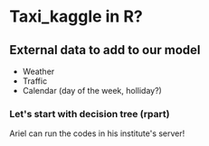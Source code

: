 # Taxi_kaggle in R?

## External data to add to our model 
* Weather
* Traffic
* Calendar (day of the week, holliday?)


### Let's start with decision tree (rpart)

Ariel can run the codes in his institute's server!
